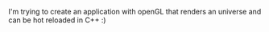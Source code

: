 I'm trying to create an application with openGL that renders an universe and can be hot reloaded in C++ :)